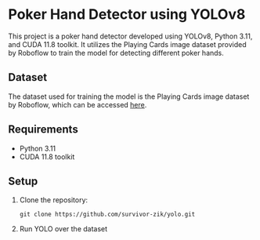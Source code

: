 # Poker Hand Detector using YOLOv8

This project is a poker hand detector developed using YOLOv8, Python 3.11, and CUDA 11.8 toolkit. It utilizes the Playing Cards image dataset provided by Roboflow to train the model for detecting different poker hands.

## Dataset
The dataset used for training the model is the Playing Cards image dataset by Roboflow, which can be accessed [here](https://universe.roboflow.com/augmented-startups/playing-cards-ow27d).

## Requirements
- Python 3.11
- CUDA 11.8 toolkit

## Setup
1. Clone the repository:
   ```
   git clone https://github.com/survivor-zik/yolo.git
   
2. Run YOLO over the dataset 
    ```